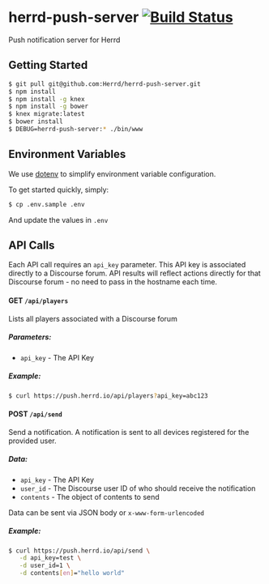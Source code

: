 # herrd-push-server [![Build Status](https://travis-ci.org/Herrd/herrd-push-server.svg?branch=master)](https://travis-ci.org/Herrd/herrd-push-server)

Push notification server for Herrd

## Getting Started

```bash
$ git pull git@github.com:Herrd/herrd-push-server.git
$ npm install
$ npm install -g knex
$ npm install -g bower
$ knex migrate:latest
$ bower install
$ DEBUG=herrd-push-server:* ./bin/www
```

## Environment Variables

We use [dotenv](https://github.com/motdotla/dotenv) to simplify environment variable configuration.

To get started quickly, simply:

```bash
$ cp .env.sample .env
```

And update the values in `.env`

## API Calls

Each API call requires an `api_key` parameter. This API key is associated directly to a Discourse forum. API results will reflect actions directly for that Discourse forum - no need to pass in the hostname each time.

#### GET `/api/players`

Lists all players associated with a Discourse forum

##### Parameters:
* `api_key` - The API Key

##### Example:
```bash
$ curl https://push.herrd.io/api/players?api_key=abc123
```

#### POST `/api/send`

Send a notification. A notification is sent to all devices registered for the provided user.

##### Data:
* `api_key` - The API Key
* `user_id` - The Discourse user ID of who should receive the notification
* `contents` - The object of contents to send

Data can be sent via JSON body or `x-www-form-urlencoded`

##### Example:
```bash
$ curl https://push.herrd.io/api/send \
   -d api_key=test \
   -d user_id=1 \
   -d contents[en]="hello world"
```
